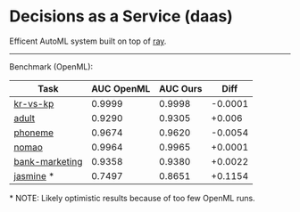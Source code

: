 # Decisions as a Service (daas)

Efficent AutoML system built on top of [ray](https://github.com/ray-project/ray).

---

Benchmark (OpenML):

| Task | AUC OpenML | AUC Ours | Diff |
| --- | --- | --- | --- |
| [kr-vs-kp](https://www.openml.org/t/3) | 0.9999 | 0.9998 | -0.0001 |
| [adult](https://www.openml.org/t/7592) | 0.9290 | 0.9305 | +0.006 |
| [phoneme](https://www.openml.org/t/9952) | 0.9674 | 0.9620 | -0.0054 |
| [nomao](https://www.openml.org/t/9977) | 0.9964 | 0.9965 | +0.0001 |
| [bank-marketing](https://www.openml.org/t/14965) | 0.9358 | 0.9380  | +0.0022  |
| [jasmine](https://www.openml.org/t/168911) * | 0.7497 | 0.8651 | +0.1154 |

\* NOTE: Likely optimistic results because of too few OpenML runs.
